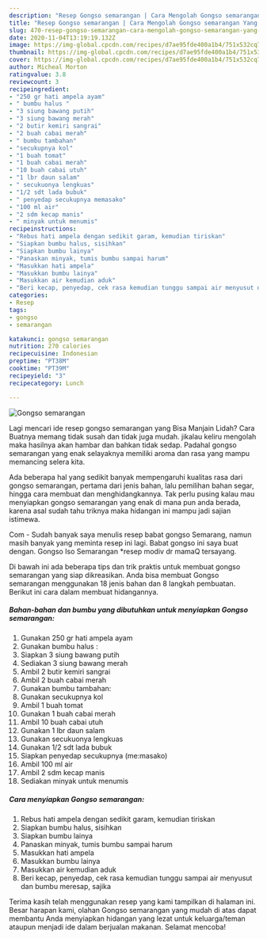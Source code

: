```yaml
---
description: "Resep Gongso semarangan | Cara Mengolah Gongso semarangan Yang Sempurna"
title: "Resep Gongso semarangan | Cara Mengolah Gongso semarangan Yang Sempurna"
slug: 470-resep-gongso-semarangan-cara-mengolah-gongso-semarangan-yang-sempurna
date: 2020-11-04T13:19:19.132Z
image: https://img-global.cpcdn.com/recipes/d7ae95fde400a1b4/751x532cq70/gongso-semarangan-foto-resep-utama.jpg
thumbnail: https://img-global.cpcdn.com/recipes/d7ae95fde400a1b4/751x532cq70/gongso-semarangan-foto-resep-utama.jpg
cover: https://img-global.cpcdn.com/recipes/d7ae95fde400a1b4/751x532cq70/gongso-semarangan-foto-resep-utama.jpg
author: Micheal Morton
ratingvalue: 3.8
reviewcount: 3
recipeingredient:
- "250 gr hati ampela ayam"
- " bumbu halus "
- "3 siung bawang putih"
- "3 siung bawang merah"
- "2 butir kemiri sangrai"
- "2 buah cabai merah"
- " bumbu tambahan"
- "secukupnya kol"
- "1 buah tomat"
- "1 buah cabai merah"
- "10 buah cabai utuh"
- "1 lbr daun salam"
- " secukuonya lengkuas"
- "1/2 sdt lada bubuk"
- " penyedap secukupnya memasako"
- "100 ml air"
- "2 sdm kecap manis"
- " minyak untuk menumis"
recipeinstructions:
- "Rebus hati ampela dengan sedikit garam, kemudian tiriskan"
- "Siapkan bumbu halus, sisihkan"
- "Siapkan bumbu lainya"
- "Panaskan minyak, tumis bumbu sampai harum"
- "Masukkan hati ampela"
- "Masukkan bumbu lainya"
- "Masukkan air kemudian aduk"
- "Beri kecap, penyedap, cek rasa kemudian tunggu sampai air menyusut dan bumbu meresap, sajika"
categories:
- Resep
tags:
- gongso
- semarangan

katakunci: gongso semarangan 
nutrition: 270 calories
recipecuisine: Indonesian
preptime: "PT38M"
cooktime: "PT39M"
recipeyield: "3"
recipecategory: Lunch

---
```



![Gongso semarangan](https://img-global.cpcdn.com/recipes/d7ae95fde400a1b4/751x532cq70/gongso-semarangan-foto-resep-utama.jpg)

Lagi mencari ide resep gongso semarangan yang Bisa Manjain Lidah? Cara Buatnya memang tidak susah dan tidak juga mudah. jikalau keliru mengolah maka hasilnya akan hambar dan bahkan tidak sedap. Padahal gongso semarangan yang enak selayaknya memiliki aroma dan rasa yang mampu memancing selera kita.

Ada beberapa hal yang sedikit banyak mempengaruhi kualitas rasa dari gongso semarangan, pertama dari jenis bahan, lalu pemilihan bahan segar, hingga cara membuat dan menghidangkannya. Tak perlu pusing kalau mau menyiapkan gongso semarangan yang enak di mana pun anda berada, karena asal sudah tahu triknya maka hidangan ini mampu jadi sajian istimewa.

Com - Sudah banyak saya menulis resep babat gongso Semarang, namun masih banyak yang meminta resep ini lagi. Babat gongso ini saya buat dengan. Gongso Iso Semarangan *resep modiv dr mamaQ tersayang.


Di bawah ini ada beberapa tips dan trik praktis untuk membuat gongso semarangan yang siap dikreasikan. Anda bisa membuat Gongso semarangan menggunakan 18 jenis bahan dan 8 langkah pembuatan. Berikut ini cara dalam membuat hidangannya.

<!--inarticleads1-->

##### Bahan-bahan dan bumbu yang dibutuhkan untuk menyiapkan Gongso semarangan:

1. Gunakan 250 gr hati ampela ayam
1. Gunakan  bumbu halus :
1. Siapkan 3 siung bawang putih
1. Sediakan 3 siung bawang merah
1. Ambil 2 butir kemiri sangrai
1. Ambil 2 buah cabai merah
1. Gunakan  bumbu tambahan:
1. Gunakan secukupnya kol
1. Ambil 1 buah tomat
1. Gunakan 1 buah cabai merah
1. Ambil 10 buah cabai utuh
1. Gunakan 1 lbr daun salam
1. Gunakan  secukuonya lengkuas
1. Gunakan 1/2 sdt lada bubuk
1. Siapkan  penyedap secukupnya (me:masako)
1. Ambil 100 ml air
1. Ambil 2 sdm kecap manis
1. Sediakan  minyak untuk menumis




<!--inarticleads2-->

##### Cara menyiapkan Gongso semarangan:

1. Rebus hati ampela dengan sedikit garam, kemudian tiriskan
1. Siapkan bumbu halus, sisihkan
1. Siapkan bumbu lainya
1. Panaskan minyak, tumis bumbu sampai harum
1. Masukkan hati ampela
1. Masukkan bumbu lainya
1. Masukkan air kemudian aduk
1. Beri kecap, penyedap, cek rasa kemudian tunggu sampai air menyusut dan bumbu meresap, sajika




Terima kasih telah menggunakan resep yang kami tampilkan di halaman ini. Besar harapan kami, olahan Gongso semarangan yang mudah di atas dapat membantu Anda menyiapkan hidangan yang lezat untuk keluarga/teman ataupun menjadi ide dalam berjualan makanan. Selamat mencoba!
